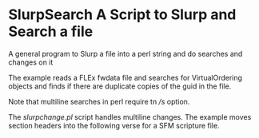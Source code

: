 # SlurpSearch A Script to Slurp and Search a file
A general program to Slurp a file into a perl string and do searches and changes on it

The example reads a FLEx fwdata file and searches for VirtualOrdering objects and finds if there are duplicate copies of the guid in the file.

Note that multiline searches in perl require tn */s* option.

The *slurpchange.pl* script handles multiline changes. The example moves section headers into the following verse for a SFM scripture file.

